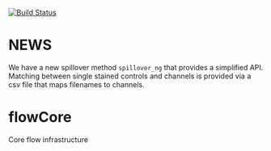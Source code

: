 [![Build Status](https://travis-ci.org/RGLab/flowCore.svg?branch=trunk)](https://travis-ci.org/RGLab/flowCore)

NEWS
=====
We have a new spillover method `spillover_ng` that provides a simplified API. Matching
between single stained controls and channels is provided via a csv file that maps filenames to channels.


flowCore
========

Core flow infrastructure
